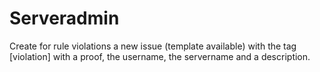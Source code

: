 # Serveradmin
Create for rule violations a new issue (template available) 
with the tag [violation] with a proof, the username, the servername and a description.
